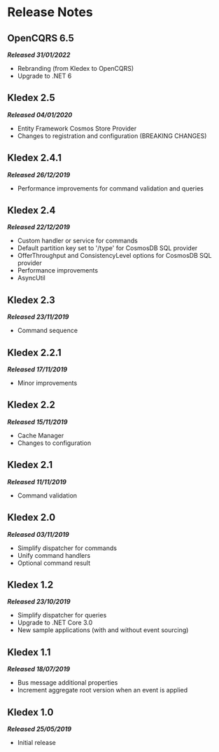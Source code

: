 # Release Notes

## OpenCQRS 6.5
_**Released 31/01/2022**_
- Rebranding (from Kledex to OpenCQRS)
- Upgrade to .NET 6

## Kledex 2.5
_**Released 04/01/2020**_
- Entity Framework Cosmos Store Provider
- Changes to registration and configuration (BREAKING CHANGES)

## Kledex 2.4.1
_**Released 26/12/2019**_
- Performance improvements for command validation and queries

## Kledex 2.4
_**Released 22/12/2019**_
- Custom handler or service for commands
- Default partition key set to '/type' for CosmosDB SQL provider
- OfferThroughput and ConsistencyLevel options for CosmosDB SQL provider
- Performance improvements
- AsyncUtil

## Kledex 2.3
_**Released 23/11/2019**_
- Command sequence

## Kledex 2.2.1
_**Released 17/11/2019**_
- Minor improvements

## Kledex 2.2
_**Released 15/11/2019**_
- Cache Manager
- Changes to configuration

## Kledex 2.1
_**Released 11/11/2019**_
- Command validation

## Kledex 2.0
_**Released 03/11/2019**_
- Simplify dispatcher for commands
- Unify command handlers
- Optional command result

## Kledex 1.2
_**Released 23/10/2019**_
- Simplify dispatcher for queries
- Upgrade to .NET Core 3.0
- New sample applications (with and without event sourcing)

## Kledex 1.1
_**Released 18/07/2019**_
- Bus message additional properties
- Increment aggregate root version when an event is applied

## Kledex 1.0
_**Released 25/05/2019**_
- Initial release
